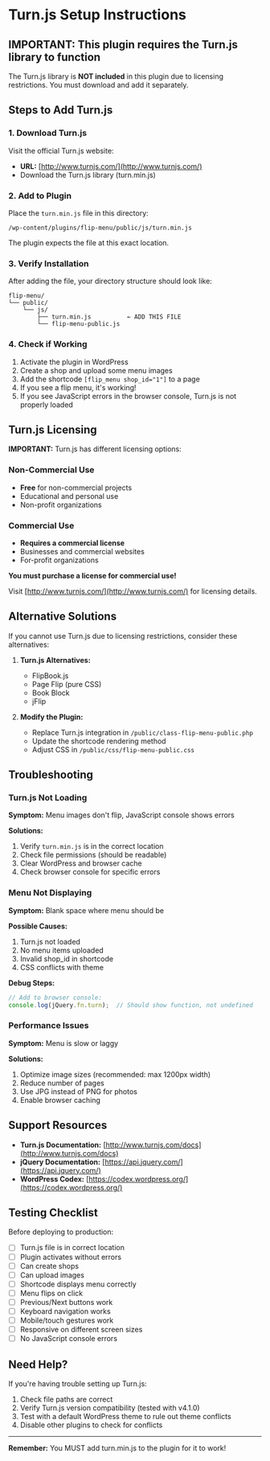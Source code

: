 # Turn.js Setup Instructions

## IMPORTANT: This plugin requires the Turn.js library to function

The Turn.js library is **NOT included** in this plugin due to licensing restrictions. You must download and add it separately.

## Steps to Add Turn.js

### 1. Download Turn.js

Visit the official Turn.js website:
- **URL:** [http://www.turnjs.com/](http://www.turnjs.com/)
- Download the Turn.js library (turn.min.js)

### 2. Add to Plugin

Place the `turn.min.js` file in this directory:
```
/wp-content/plugins/flip-menu/public/js/turn.min.js
```

The plugin expects the file at this exact location.

### 3. Verify Installation

After adding the file, your directory structure should look like:
```
flip-menu/
└── public/
    └── js/
        ├── turn.min.js          ← ADD THIS FILE
        └── flip-menu-public.js
```

### 4. Check if Working

1. Activate the plugin in WordPress
2. Create a shop and upload some menu images
3. Add the shortcode `[flip_menu shop_id="1"]` to a page
4. If you see a flip menu, it's working!
5. If you see JavaScript errors in the browser console, Turn.js is not properly loaded

## Turn.js Licensing

**IMPORTANT:** Turn.js has different licensing options:

### Non-Commercial Use
- **Free** for non-commercial projects
- Educational and personal use
- Non-profit organizations

### Commercial Use
- **Requires a commercial license**
- Businesses and commercial websites
- For-profit organizations

**You must purchase a license for commercial use!**

Visit [http://www.turnjs.com/](http://www.turnjs.com/) for licensing details.

## Alternative Solutions

If you cannot use Turn.js due to licensing restrictions, consider these alternatives:

1. **Turn.js Alternatives:**
   - FlipBook.js
   - Page Flip (pure CSS)
   - Book Block
   - jFlip

2. **Modify the Plugin:**
   - Replace Turn.js integration in `/public/class-flip-menu-public.php`
   - Update the shortcode rendering method
   - Adjust CSS in `/public/css/flip-menu-public.css`

## Troubleshooting

### Turn.js Not Loading

**Symptom:** Menu images don't flip, JavaScript console shows errors

**Solutions:**
1. Verify `turn.min.js` is in the correct location
2. Check file permissions (should be readable)
3. Clear WordPress and browser cache
4. Check browser console for specific errors

### Menu Not Displaying

**Symptom:** Blank space where menu should be

**Possible Causes:**
1. Turn.js not loaded
2. No menu items uploaded
3. Invalid shop_id in shortcode
4. CSS conflicts with theme

**Debug Steps:**
```javascript
// Add to browser console:
console.log(jQuery.fn.turn);  // Should show function, not undefined
```

### Performance Issues

**Symptom:** Menu is slow or laggy

**Solutions:**
1. Optimize image sizes (recommended: max 1200px width)
2. Reduce number of pages
3. Use JPG instead of PNG for photos
4. Enable browser caching

## Support Resources

- **Turn.js Documentation:** [http://www.turnjs.com/docs](http://www.turnjs.com/docs)
- **jQuery Documentation:** [https://api.jquery.com/](https://api.jquery.com/)
- **WordPress Codex:** [https://codex.wordpress.org/](https://codex.wordpress.org/)

## Testing Checklist

Before deploying to production:

- [ ] Turn.js file is in correct location
- [ ] Plugin activates without errors
- [ ] Can create shops
- [ ] Can upload images
- [ ] Shortcode displays menu correctly
- [ ] Menu flips on click
- [ ] Previous/Next buttons work
- [ ] Keyboard navigation works
- [ ] Mobile/touch gestures work
- [ ] Responsive on different screen sizes
- [ ] No JavaScript console errors

## Need Help?

If you're having trouble setting up Turn.js:

1. Check file paths are correct
2. Verify Turn.js version compatibility (tested with v4.1.0)
3. Test with a default WordPress theme to rule out theme conflicts
4. Disable other plugins to check for conflicts

---

**Remember:** You MUST add turn.min.js to the plugin for it to work!
